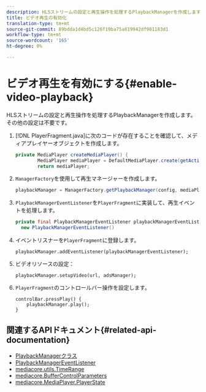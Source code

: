 ```yaml
---
description: HLSストリームの設定と再生操作を処理するPlaybackManagerを作成します。 その他の設定は不要です。
title: ビデオ再生の有効化
translation-type: tm+mt
source-git-commit: 89bdda1d4bd5c126f19ba75a819942df901183d1
workflow-type: tm+mt
source-wordcount: '165'
ht-degree: 0%

---
```



# ビデオ再生を有効にする{#enable-video-playback}

HLSストリームの設定と再生操作を処理するPlaybackManagerを作成します。 その他の設定は不要です。

1. [!DNL PlayerFragment.java]に次のコードが存在することを確認して、メディアプレイヤーオブジェクトを作成します。

   ```java
   private MediaPlayer createMediaPlayer() { 
           MediaPlayer mediaPlayer = DefaultMediaPlayer.create(getActivity().getApplicationContext()); 
           return mediaPlayer;
   ```

   <!-- I've duplicated this information. It also exists in the PlayerFragment section, just before the Feature manager section. I figured that I should have it here as well, in case they jump directly to this section.-->

1. `ManagerFactory`を使用して再生マネージャーを作成します。

   ```java
   playbackManager = ManagerFactory.getPlaybackManager(config, mediaPlayer);
   ```

1. `PlaybackManagerEventListener`を`PlayerFragment`に実装して、再生イベントを処理します。

   ```java
   private final PlaybackManagerEventListener playbackManagerEventListener =  
     new PlaybackManagerEventListener() 
   ```

1. イベントリスナーを`PlayerFragment`に登録します。

   ```
   playbackManager.addEventListener(playbackManagerEventListener);
   ```

1. ビデオリソースの設定：

   ```
   playbackManager.setupVideo(url, adsManager); 
   ```

1. `PlayerFragment`のコントロールバー操作を設定します。

   ```
   controlBar.pressPlay() { 
       playbackManager.play();  
   }
   ```

## 関連するAPIドキュメント{#related-api-documentation}

* [PlaybackManagerクラス](https://help.adobe.com/en_US/primetime/api/reference_implementation/android/javadoc/com/adobe/primetime/reference/manager/PlaybackManager.html)
* [PlaybackManagerEventListener](https://help.adobe.com/en_US/primetime/api/reference_implementation/android/javadoc/com/adobe/primetime/reference/manager/PlaybackManager.PlaybackManagerEventListener.html)
* [mediacore.utils.TimeRange](https://help.adobe.com/en_US/primetime/api/psdk/javadoc/com/adobe/mediacore/utils/TimeRange.html)
* [mediacore.BufferControlParameters](https://help.adobe.com/en_US/primetime/api/psdk/javadoc/com/adobe/mediacore/BufferControlParameters.html)
* [mediacore.MediaPlayer.PlayerState](https://help.adobe.com/en_US/primetime/api/psdk/javadoc/com/adobe/mediacore/MediaPlayer.PlayerState.html)